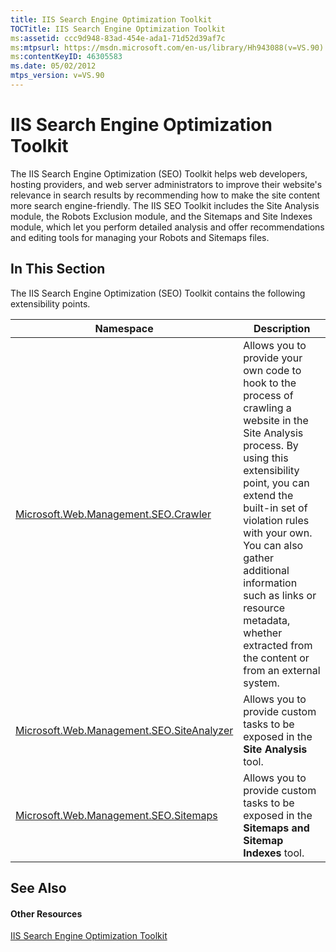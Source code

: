 ```yaml
---
title: IIS Search Engine Optimization Toolkit
TOCTitle: IIS Search Engine Optimization Toolkit
ms:assetid: ccc9d948-83ad-454e-ada1-71d52d39af7c
ms:mtpsurl: https://msdn.microsoft.com/en-us/library/Hh943088(v=VS.90)
ms:contentKeyID: 46305583
ms.date: 05/02/2012
mtps_version: v=VS.90
---
```


# IIS Search Engine Optimization Toolkit

The IIS Search Engine Optimization (SEO) Toolkit helps web developers, hosting providers, and web server administrators to improve their website's relevance in search results by recommending how to make the site content more search engine-friendly. The IIS SEO Toolkit includes the Site Analysis module, the Robots Exclusion module, and the Sitemaps and Site Indexes module, which let you perform detailed analysis and offer recommendations and editing tools for managing your Robots and Sitemaps files.

## In This Section

The IIS Search Engine Optimization (SEO) Toolkit contains the following extensibility points.

|Namespace|Description|
|--- |--- |
|[Microsoft.Web.Management.SEO.Crawler](https://msdn.microsoft.com/en-us/library/ee690537(v=vs.90))|Allows you to provide your own code to hook to the process of crawling a website in the Site Analysis process. By using this extensibility point, you can extend the built-in set of violation rules with your own. You can also gather additional information such as links or resource metadata, whether extracted from the content or from an external system.|
|[Microsoft.Web.Management.SEO.SiteAnalyzer](https://msdn.microsoft.com/en-us/library/microsoft.web.management.seo.siteanalyzer(v=vs.90))|Allows you to provide custom tasks to be exposed in the **Site Analysis** tool.|
|[Microsoft.Web.Management.SEO.Sitemaps](https://msdn.microsoft.com/en-us/library/microsoft.web.management.seo.sitemaps(v=vs.90))|Allows you to provide custom tasks to be exposed in the **Sitemaps and Sitemap Indexes** tool.|


## See Also

#### Other Resources

[IIS Search Engine Optimization Toolkit](http://go.microsoft.com/fwlink/?linkid=247901)

